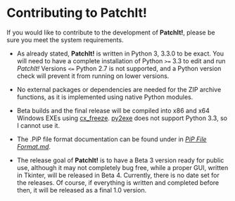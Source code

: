 Contributing to PatchIt!
========================

If you would like to contribute to the development of **PatchIt!**, please be sure you meet the system requirements.

* As already stated, **PatchIt!** is written in Python 3, 3.3.0 to be exact. You will need to have a complete installation of Python `>=` 3.3 to edit and run 
*PatchIt!* Versions `<=` Python 2.7 is not supported, and a Python version check will prevent it from running on lower versions.

* No external packages or dependencies are needed for the ZIP archive functions, as it is implemented using native Python modules.
* Beta builds and the final release will be compiled into x86 and x64 Windows EXEs using [cx_freeze](http://cx-freeze.sourceforge.net). [py2exe](
http://www.py2exe.org) does not support Python 3.3, so I cannot use it.
 
* The .PiP file format documentation can be found under in [*PiP File Format.md*](PiP%20File%20Format.md).

* The release goal of **PatchIt!** is to have a Beta 3 version ready for public use, although it may not completely bug free, while a proper GUI, written in Tkinter, will be released in Beta 4. Currently, there is no date set for the releases. Of course, if everything is written and completed before then, it will be released as a final 1.0 version.
